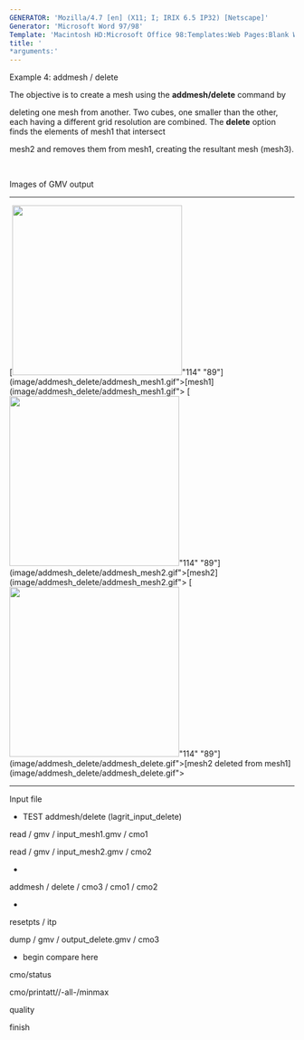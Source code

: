 ```yaml
---
GENERATOR: 'Mozilla/4.7 [en] (X11; I; IRIX 6.5 IP32) [Netscape]'
Generator: 'Microsoft Word 97/98'
Template: 'Macintosh HD:Microsoft Office 98:Templates:Web Pages:Blank Web Page'
title: '
*arguments:'
---
```


 Example 4: addmesh / delete

  The objective is to create a mesh using the **addmesh/delete**
  command by

  deleting one mesh from another.
  Two cubes, one smaller than the other, each having a different grid
  resolution are combined. The **delete** option finds the elements of
  mesh1 that intersect

  mesh2 and removes them from mesh1, creating the resultant mesh
  (mesh3).

  

 Images of GMV output

   ------------------------------------------------------------------------------------------------------------------------------------------------------------------ ------------------------------------------------------------------------------------------------------------------------------------------------------------------ ----------------------------------------------------------------------------------------------------------------------------------------------------------------------------------------
   [<img height="300" width="300" src="/assets/images/addmesh_delete/addmesh_mesh1_tn.gif">"114" "89"](image/addmesh_delete/addmesh_mesh1.gif">[mesh1](image/addmesh_delete/addmesh_mesh1.gif">   [<img height="300" width="300" src="/assets/images/addmesh_delete/addmesh_mesh2_tn.gif">"114" "89"](image/addmesh_delete/addmesh_mesh2.gif">[mesh2](image/addmesh_delete/addmesh_mesh2.gif">   [<img height="300" width="300" src="/assets/images/addmesh_delete/addmesh_delete_tn.gif">"114" "89"](image/addmesh_delete/addmesh_delete.gif">[mesh2 deleted from mesh1](image/addmesh_delete/addmesh_delete.gif">
   ------------------------------------------------------------------------------------------------------------------------------------------------------------------ ------------------------------------------------------------------------------------------------------------------------------------------------------------------ ----------------------------------------------------------------------------------------------------------------------------------------------------------------------------------------

 Input file

 
* TEST addmesh/delete (lagrit\_input\_delete)

 read / gmv / input\_mesh1.gmv / cmo1

 read / gmv / input\_mesh2.gmv / cmo2

 
*

 addmesh / delete / cmo3 / cmo1 / cmo2

 
*

 resetpts / itp

 dump / gmv / output\_delete.gmv / cmo3

 
* begin compare here

 cmo/status

 cmo/printatt//-all-/minmax

 quality

 finish
